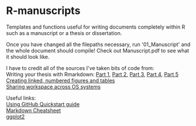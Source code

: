 # R-manuscripts
Templates and functions useful for writing documents completely within R such as a manuscript or a thesis or dissertation.

Once you have changed all the filepaths necessary, run '01_Manuscript' and the whole document should compile! Check out Manuscript.pdf to see what it should look like.

I have to credit all of the sources I've taken bits of code from:  
Writing your thesis with Rmarkdown: 
[Part 1](https://rosannavanhespenresearch.wordpress.com/2016/02/03/writing-your-thesis-with-r-markdown-1-getting-started/), 
[Part 2](https://rosannavanhespenresearch.wordpress.com/2016/02/17/writing-your-thesis-with-rmarkdown-2-making-a-chapter/), 
[Part 3](https://rosannavanhespenresearch.wordpress.com/2016/03/18/writing-your-thesis-with-r-markdown-3-figures-r-code-and-tables/), 
[Part 4](https://rosannavanhespenresearch.wordpress.com/2016/03/29/writing-your-thesis-with-r-markdown-4-putting-the-thesis-together/), 
[Part 5](https://rosannavanhespenresearch.wordpress.com/2016/03/30/writing-your-thesis-with-r-markdown-5-the-thesis-layout/)  
[Creating linked, numbered figures and tables](https://datascienceplus.com/r-markdown-how-to-number-and-reference-tables/)    
[Sharing workspace across OS systems](http://derekyves.github.io/2016/05/10/codeshare.html)

Useful links:  
[Using GitHub Quickstart guide](https://guides.github.com/activities/hello-world/)  
[Markdown Cheatsheet](https://www.rstudio.com/wp-content/uploads/2016/03/rmarkdown-cheatsheet-2.0.pdf)  
[ggplot2](docs.ggplot2.org/current/)
